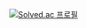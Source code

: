 [![Solved.ac
프로필](http://mazassumnida.wtf/api/generate_badge?boj=paengjiwon)](https://solved.ac/paengjiwon)
